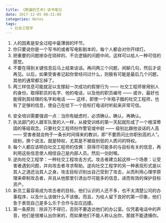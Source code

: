 ```yaml
---
title: 《欺骗的艺术》读书笔记
date: 2017-12-05 00:31:08
categories: Notes
tags:
  - 社会工程学
---
```


1. 人的因素是安全过程中最薄弱的环节。
2. 你只要说你是一个写书的或者写电影剧本的，每个人都会对你开绿灯。
3. 把重要的问题掺杂在琐碎的、不合逻辑的问题中间，这样可以给人一种可信的感觉。
4. 不要在得到关键信息后马上结束谈话。再问两三个问题，闲聊几句，然后才说再见。以后，如果受害者记起你曾经问过什么，则极有可能是最后几个问题，其他的通常都忘掉了。
5. 两三样信息可能就足以支撑起一次成功的假冒行为 —— 社交工程师冒用别人的身份。取得职员的名字、他的电话，以及他的职员编号 —— 或许，最好也能得到其经理的名字和电话 —— 这样，即使一个半瓶子醋的社交工程师，也有了足够的信息，使自己在给下一个目标打电话时听起来非常可信。
<!-- more -->
6. 安全培训需要强调一点：当你有疑虑时，必须确认，确认，再确认。
7. 执法部门的人跟军队里的人一样，从接受训练的第一天起就形成了一个根深蒂固的等级观念。只要社交工程师扮作警官或中尉 —— 级别比跟他谈话的人高 —— 受害者就会拘于一条长时间得来的教训，即“不要质问比你职别高的人”。级别，换个说法，就是特权，尤其是不被级别低的人质问的特权。
8. 每个人都应该明白社交工程师的伎俩：获得尽可能多的与目标有关的信息，再利用这些信息使人相信自己是内部人员。然后一剑封喉。
9. 逆向社交工程学：一种社交工程攻击方式。攻击者建立起这样一个场景：让受害者遇到问题，并向攻击者寻求帮助。逆向社交工程学的另一种表现形式是以其人之道还治其人之身。攻击目标识别出自己受到了攻击，从而利用心理学原理来牵制攻击者，并且从他那里引诱出尽可能多的信息，进而有效的保护目标资产。
10. 新员工最容易成为攻击者的目标。他们认识的人还不多，也不太清楚公司的办事程序，以及什么该做什么不该做。而且，为给人留下良好的第一印象，他们急于表现自己是多么乐于合作与反应迅捷。
11. 第一条原则：除非万不得已，否则不要造访他们的办公室。仅凭着电话中的声音，他们是很难认出你来的，而如果他们不能人称认出你，那就不能逮捕你。
